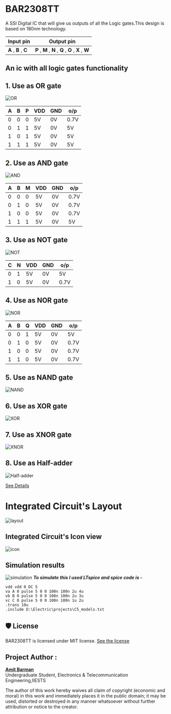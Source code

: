 # BAR2308TT
A SSI Digital IC that will give us outputs of all the Logic gates.This design is based on 180nm technology.

| Input pin | Output pin |
| --- | --- |
| **A** , **B** , **C** | **P** , **M** , **N** , **Q** , **O** , **X** , **W** |

## An ic with all logic gates functionality

## 1. Use as OR gate

![OR](./box/Bar2308tt_presentation/Bar2308tt_presentation-006.jpg)

| **A** | **B** | **P** | **VDD** | **GND** | **o/p** |
| --- | --- | --- | --- | --- | --- |
| 0 | 0 | 0 | 5V | 0V | 0.7V |
| 0 | 1 | 1 | 5V | 0V | 5V |
| 1 | 0 | 1 | 5V | 0V | 5V |
| 1 | 1 | 1 | 5V | 0V | 5V |

## 2. Use as AND gate

![AND](./box/Bar2308tt_presentation/Bar2308tt_presentation-008.jpg)

| **A** | **B** | **M** | **VDD** | **GND** | **o/p** |
| --- | --- | --- | --- | --- | --- |
| 0 | 0 | 0 | 5V | 0V | 0.7V |
| 0 | 1 | 0 | 5V | 0V | 0.7V |
| 1 | 0 | 0 | 5V | 0V | 0.7V |
| 1 | 1 | 1 | 5V | 0V | 5V |

## 3. Use as NOT gate

![NOT](./box/Bar2308tt_presentation/Bar2308tt_presentation-010.jpg)

| **C** | **N** | **VDD** | **GND** | **o/p** |
| --- | --- | --- | --- | --- |
| 0 | 1 | 5V | 0V | 5V |
| 1 | 0 | 5V | 0V | 0.7V |

## 4. **Use as NOR gate**

![NOR](./box/Bar2308tt_presentation/Bar2308tt_presentation-012.jpg)

| **A** | **B** | **Q** | **VDD** | **GND** | **o/p** |
| --- | --- | --- | --- | --- | --- |
| 0 | 0 | 1 | 5V | 0V | 5V |
| 0 | 1 | 0 | 5V | 0V | 0.7V |
| 1 | 0 | 0 | 5V | 0V | 0.7V |
| 1 | 1 | 0 | 5V | 0V | 0.7V |

## 5. Use as NAND gate

![NAND](./box/Bar2308tt_presentation/Bar2308tt_presentation-014.jpg)

## 6. Use as XOR gate

![XOR](./box/Bar2308tt_presentation/Bar2308tt_presentation-016.jpg)

## 7. Use as XNOR gate

![XNOR](./box/Bar2308tt_presentation/Bar2308tt_presentation-018.jpg)

## 8. Use as Half-adder

![Half-adder](./box/Bar2308tt_presentation/Bar2308tt_presentation-020.jpg)

[See Details](./box/Bar2308tt_presentation.pdf)


# Integrated Circuit's Layout
![layout](./box/BAR2308TT-layout.png)
## Integrated Circuit's Icon view
![icon](./box/BAR2308TT_icon_png.png)
## Simulation results
![simulation](./BAR2308TT-graph.png)
***To simulate this I used LTspice and spice code is -***
```spice
vdd vdd 0 DC 5
va A 0 pulse 5 0 0 100n 100n 2u 4u
vb B 0 pulse 5 0 0 100n 100n 2u 3u
vc C 0 pulse 5 0 0 100n 100n 1u 2u
.trans 10u
.include D:\Electric\projects\C5_models.txt
```

## 🛡️ License

BAR2308TT is licensed under MIT license. 
[See the license](./LICENSE.md)

## Project Author :

**[Amit Barman](https://abhisandhi.netlify.app/)**<br>
Undergraduate Student, Electronics & Telecommunication Engineering,IIESTS

The author of this work hereby waives all claim of copyright (economic and moral) in this work and immediately places it in the public domain; it may be used, distorted or destroyed in any manner whatsoever without further attribution or notice to the creator.
